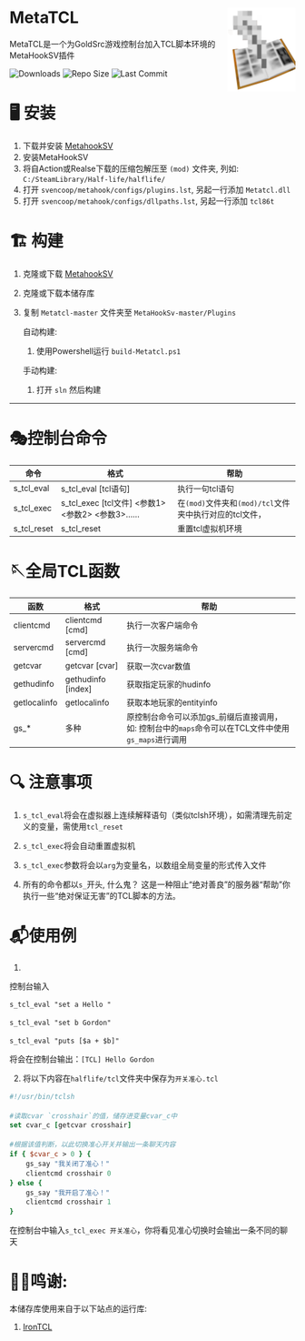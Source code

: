 
# MetaTCL<img src="img/icon.png" align="right" width="120"/>

MetaTCL是一个为GoldSrc游戏控制台加入TCL脚本环境的MetaHookSV插件


<!-- badges: start -->


![Downloads](https://img.shields.io/github/downloads/DrAbcOfficial/metatcl/total?style=for-the-badge)
![Repo Size](https://img.shields.io/github/repo-size/DrAbcOfficial/metatcl?style=for-the-badge)
![Last Commit](https://img.shields.io/github/last-commit/DrAbcOfficial/metatcl?style=for-the-badge)

<!-- badges: end -->

# 🖥️ 安装
1. 下载并安装 [MetahookSV](https://github.com/hzqst/MetaHookSv)
2. 安装MetaHookSV
3. 将自Action或Realse下载的压缩包解压至 `(mod)` 文件夹, 列如: `C:/SteamLibrary/Half-life/halflife/`
4. 打开 `svencoop/metahook/configs/plugins.lst`, 另起一行添加 `Metatcl.dll`
5. 打开 `svencoop/metahook/configs/dllpaths.lst`, 另起一行添加 `tcl86t` 

# 🏗️ 构建
1. 克隆或下载 [MetahookSV](https://github.com/hzqst/MetaHookSv)
2. 克隆或下载本储存库
3. 复制 `Metatcl-master` 文件夹至 `MetaHookSv-master/Plugins`

    自动构建:

    1. 使用Powershell运行 `build-Metatcl.ps1`
   
    手动构建:
   
    1. 打开 `sln` 然后构建
 
 ----

 # 🎭控制台命令
 |命令|格式|帮助|
 |---|---|---|
 |s_tcl_eval|s_tcl_eval [tcl语句]|执行一句tcl语句|
 |s_tcl_exec|s_tcl_exec [tcl文件] <参数1> <参数2> <参数3>……|在`(mod)`文件夹和`(mod)/tcl`文件夹中执行对应的tcl文件，|
 |s_tcl_reset|s_tcl_reset|重置tcl虚拟机环境|

 # 🪡全局TCL函数
 |函数|格式|帮助|
 |---|---|---|
 |clientcmd|clientcmd [cmd]|执行一次客户端命令|
 |servercmd|servercmd [cmd]|执行一次服务端命令|
 |getcvar|getcvar [cvar]|获取一次cvar数值|
 |gethudinfo|gethudinfo [index]|获取指定玩家的hudinfo|
 |getlocalinfo|getlocalinfo|获取本地玩家的entityinfo|
 |gs_*|多种|原控制台命令可以添加gs_前缀后直接调用，如: 控制台中的`maps`命令可以在TCL文件中使用`gs_maps`进行调用

# 🔍 注意事项
1. `s_tcl_eval`将会在虚拟器上连续解释语句（类似tclsh环境），如需清理先前定义的变量，需使用`tcl_reset`

2. `s_tcl_exec`将会自动重置虚拟机

3. `s_tcl_exec`参数将会以`arg`为变量名，以数组全局变量的形式传入文件

4. 所有的命令都以`s_`开头, 什么鬼？  这是一种阻止“绝对善良”的服务器“帮助”你执行一些“绝对保证无害”的TCL脚本的方法。

# 📬使用例

1. 
控制台输入 
```
s_tcl_eval "set a Hello "

s_tcl_eval "set b Gordon"

s_tcl_eval "puts [$a + $b]"
```
将会在控制台输出：`[TCL] Hello Gordon`

2. 将以下内容在`halflife/tcl`文件夹中保存为`开关准心.tcl`

```tcl
#!/usr/bin/tclsh

#读取cvar `crosshair`的值，储存进变量cvar_c中
set cvar_c [getcvar crosshair]

#根据该值判断，以此切换准心开关并输出一条聊天内容
if { $cvar_c > 0 } {
    gs_say "我关闭了准心！"
    clientcmd crosshair 0
} else {
    gs_say "我开启了准心！"
    clientcmd crosshair 1
}
```

在控制台中输入`s_tcl_exec 开关准心`，你将看见准心切换时会输出一条不同的聊天
# 🙏🏻鸣谢:

本储存库使用来自于以下站点的运行库:

1. [IronTCL](https://www.irontcl.com/)
